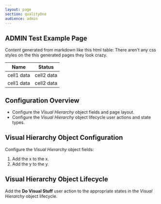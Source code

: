 ```yaml
---
layout: page
section: qualityOne
audience: admin
---
```

## ADMIN Test Example Page

Content generated from markdown like this html table:
There aren't any css styles on the this generated pages they look crazy.

<table>
<thead>
  <tr>
    <th>Name</th>
    <th>Status</th>
  </tr>
</thead>
<tbody>
  <tr>
    <td>cell1 data</td>
    <td>cell2 data</td>
  </tr>
<tr>
    <td>cell1 data</td>
    <td>cell2 data</td>
  </tr>
</tbody>
</table>

## Configuration Overview

* Configure the *Visual Hierarchy* object fields and page layout.
* Configure the *Visual Hierarchy* object lifecycle user actions and state types.

## Visual Hierarchy Object Configuration

Configure the *Visual Hierarchy* object fields:

1. Add the x to the x.
2. Add the y to the y.

## Visual Hierarchy Object Lifecycle

Add the **Do Visual Stuff** user action to the appropriate states in the *Visual Hierarchy* object lifecycle.